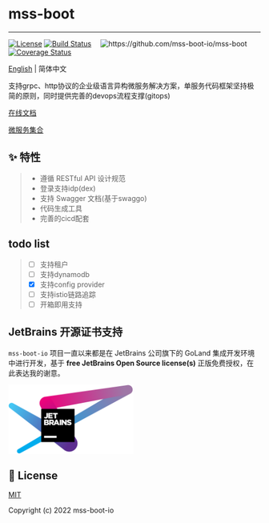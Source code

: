 # mss-boot

---
<img align="right" width="320" src="https://mss-boot-io.github.io/mss-boot-docs/images/logos/logo-b.png"  alt="https://github.com/mss-boot-io/mss-boot"/>


[![License](https://img.shields.io/github/license/mashape/apistatus.svg)](https://github.com/mss-boot-io/mss-boot)
[![Build Status](https://travis-ci.org/mss-boot-io/mss-boot.svg?branch=main)](https://travis-ci.org/mss-boot-io/mss-boot)
[![Coverage Status](https://coveralls.io/repos/github/mss-boot-io/mss-boot/badge.svg?branch=main)](https://coveralls.io/github/mss-boot-io/mss-boot?branch=main)

[English](https://github.com/mss-boot-io/mss-boot/blob/main/README.md) | 简体中文

支持grpc、http协议的企业级语言异构微服务解决方案，单服务代码框架坚持极简的原则，同时提供完善的devops流程支撑(gitops)

[在线文档](https://mss-boot-io.github.io/mss-boot-docs/index.html)

[微服务集合](https://github.com/mss-boot-io/mss-boot-monorepo)

## ✨ 特性
> - 遵循 RESTful API 设计规范
> - 登录支持idp(dex)
> - 支持 Swagger 文档(基于swaggo)
> - 代码生成工具
> - 完善的cicd配套

## todo list
> - [ ] 支持租户
> - [ ] 支持dynamodb
> - [x] 支持config provider
> - [ ] 支持istio链路追踪
> - [ ] 开箱即用支持

## JetBrains 开源证书支持

`mss-boot-io` 项目一直以来都是在 JetBrains 公司旗下的 GoLand 集成开发环境中进行开发，基于 **free JetBrains Open Source license(s)** 正版免费授权，在此表达我的谢意。

<a href="https://www.jetbrains.com/?from=kubeadm-ha" target="_blank"><img src="https://raw.githubusercontent.com/panjf2000/illustrations/master/jetbrains/jetbrains-variant-4.png" width="250" align="middle"/></a>

## 🔑 License

[MIT](https://raw.githubusercontent.com/mss-boot-io/mss-boot/main/LICENSE)

Copyright (c) 2022 mss-boot-io